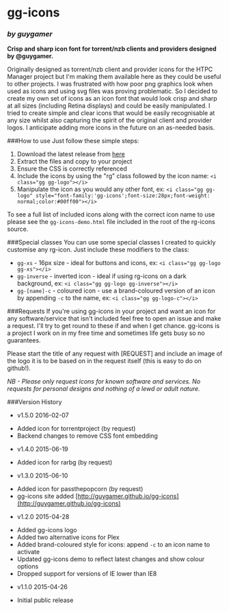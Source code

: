 # gg-icons
### *by guygamer*
**Crisp and sharp icon font for torrent/nzb clients and providers designed by @guygamer.**

Originally designed as torrent/nzb client and provider icons for the HTPC Manager project but I'm making them available here as they could be useful to other projects.  I was frustrated with how poor png graphics look when used as icons and using svg files was proving problematic.  So I decided to create my own set of icons as an icon font that would look crisp and sharp at all sizes (including Retina displays) and could be easily manipulated.  I tried to create simple and clear icons that would be easily recognisable at any size whilst also capturing the spirit of the original client and provider logos.  I anticipate adding more icons in the future on an as-needed basis.

###How to use
Just follow these simple steps:
 1. Download the latest release from [here](https://github.com/guygamer/gg-icons/releases/latest)
 2. Extract the files and copy to your project
 3. Ensure the CSS is correctly referenced
 4. Include the icons by using the "rg" class followed by the icon name: `<i class="gg gg-logo"></i>`
 5. Manipulate the icon as you would any other font, ex: `<i class="gg gg-logo" style="font-family:'gg-icons';font-size:28px;font-weight: normal;color:#00ff00"></i>`

To see a full list of included icons along with the correct icon name to use please see the `gg-icons-demo.html` file included in the root of the rg-icons source.
 
###Special classes
You can use some special classes I created to quickly customise any rg-icon.  Just include these modifiers to the class:
 * `gg-xs` - 16px size - ideal for buttons and icons, ex: `<i class="gg gg-logo gg-xs"></i>`
 * `gg-inverse` - inverted icon - ideal if using rg-icons on a dark background, ex: `<i class="gg gg-logo gg-inverse"></i>`
 * `gg-[name]-c` - coloured icon - use a brand-coloured version of an icon by appending `-c` to the name, ex: `<i class="gg gg-logo-c"></i>`
 
###Requests
If you're using gg-icons in your project and want an icon for any software/service that isn't included feel free to open an issue and make a request.  I'll try to get round to these if and when I get chance.  gg-icons is a project I work on in my free time and sometimes life gets busy so no guarantees.

Please start the title of any request with [REQUEST] and include an image of the logo it is to be based on in the request itself (this is easy to do on github!).

*NB - Please only request icons for known software and services.  No requests for personal designs and nothing of a lewd or adult nature.*

###Version History
 * v1.5.0 2016-02-07
  - Added icon for torrentproject (by request)
  - Backend changes to remove CSS font embedding

 * v1.4.0 2015-06-19
  - Added icon for rarbg (by request)

 * v1.3.0 2015-06-10
  - Added icon for passthepopcorn (by request)
  - gg-icons site added [http://guygamer.github.io/gg-icons](http://guygamer.github.io/gg-icons)
 
 * v1.2.0 2015-04-28
  - Added gg-icons logo
  - Added two alternative icons for Plex
  - Added brand-coloured style for icons: append `-c` to an icon name to activate
  - Updated gg-icons demo to reflect latest changes and show colour options
  - Dropped support for versions of IE lower than IE8

 * v1.1.0 2015-04-26
  - Initial public release
